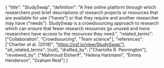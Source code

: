 {
    "title": "StudySwap",
    "definition": "A free online platform through which researchers post brief descriptions of research projects or resources that are available for use (“haves”) or that they require and another researcher may have (“needs”). StudySwap is a crowdsourcing approach to research which can ensure that fewer research resources go unused and more researchers have access to the resources they need.",
    "related_terms": ["Collaboration", "Crowdsourcing", "Team science"],
    "references": ["Chartier et al. (2018)", "https://osf.io/view/StudySwap"],
    "alt_related_terms": [null],
    "drafted_by": ["Charlotte R. Pennington"],
    "reviewed_by": ["Mahmoud Elsherif", "Helena Hartmann", "Emma Henderson", "Graham Reid"]
  }
